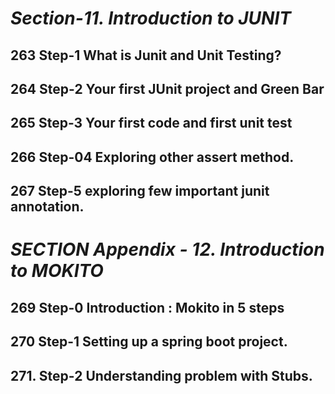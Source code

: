 # ***Section-11. Introduction to JUNIT***
## 263 Step-1 What is Junit and Unit Testing?
## 264 Step-2 Your first JUnit project and Green Bar
## 265 Step-3 Your first code and first unit test
## 266 Step-04 Exploring other assert method.
## 267 Step-5 exploring few important junit annotation.
# ***SECTION Appendix - 12. Introduction to MOKITO***
## 269 Step-0 Introduction : Mokito in 5 steps
## 270 Step-1 Setting up a spring  boot project.
## 271. Step-2 Understanding problem with Stubs.